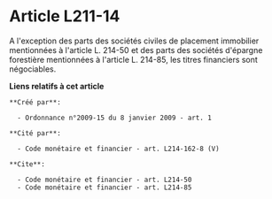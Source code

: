 # Article L211-14

A l'exception des parts des sociétés civiles de placement immobilier mentionnées à l'article L. 214-50 et des parts des
sociétés d'épargne forestière mentionnées à l'article L. 214-85, les titres financiers sont négociables.

**Liens relatifs à cet article**

	**Créé par**:

	  - Ordonnance n°2009-15 du 8 janvier 2009 - art. 1

	**Cité par**:

	  - Code monétaire et financier - art. L214-162-8 (V)

	**Cite**:

	  - Code monétaire et financier - art. L214-50
	  - Code monétaire et financier - art. L214-85

